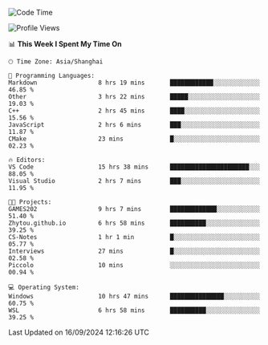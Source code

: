 <!--START_SECTION:waka-->
![Code Time](http://img.shields.io/badge/Code%20Time-1%2C992%20hrs%2038%20mins-blue)

![Profile Views](http://img.shields.io/badge/Profile%20Views-0-blue)

📊 **This Week I Spent My Time On** 

```text
🕑︎ Time Zone: Asia/Shanghai

💬 Programming Languages: 
Markdown                 8 hrs 19 mins       ████████████░░░░░░░░░░░░░   46.85 % 
Other                    3 hrs 22 mins       █████░░░░░░░░░░░░░░░░░░░░   19.03 % 
C++                      2 hrs 45 mins       ████░░░░░░░░░░░░░░░░░░░░░   15.56 % 
JavaScript               2 hrs 6 mins        ███░░░░░░░░░░░░░░░░░░░░░░   11.87 % 
CMake                    23 mins             █░░░░░░░░░░░░░░░░░░░░░░░░   02.23 % 

🔥 Editors: 
VS Code                  15 hrs 38 mins      ██████████████████████░░░   88.05 % 
Visual Studio            2 hrs 7 mins        ███░░░░░░░░░░░░░░░░░░░░░░   11.95 % 

🐱‍💻 Projects: 
GAMES202                 9 hrs 7 mins        █████████████░░░░░░░░░░░░   51.40 % 
Zhytou.github.io         6 hrs 58 mins       ██████████░░░░░░░░░░░░░░░   39.25 % 
CS-Notes                 1 hr 1 min          █░░░░░░░░░░░░░░░░░░░░░░░░   05.77 % 
Interviews               27 mins             █░░░░░░░░░░░░░░░░░░░░░░░░   02.58 % 
Piccolo                  10 mins             ░░░░░░░░░░░░░░░░░░░░░░░░░   00.94 % 

💻 Operating System: 
Windows                  10 hrs 47 mins      ███████████████░░░░░░░░░░   60.75 % 
WSL                      6 hrs 58 mins       ██████████░░░░░░░░░░░░░░░   39.25 % 
```


 Last Updated on 16/09/2024 12:16:26 UTC
<!--END_SECTION:waka-->